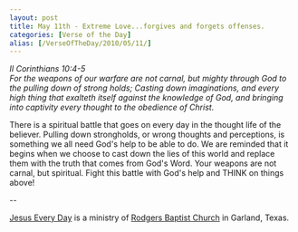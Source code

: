 ```yaml
---
layout: post
title: May 11th - Extreme Love...forgives and forgets offenses.
categories: [Verse of the Day]
alias: [/VerseOfTheDay/2010/05/11/]
---
```


_II Corinthians 10:4-5  
For the weapons of our warfare are not carnal, but mighty through
God to the pulling down of strong holds; Casting down imaginations,
and every high thing that exalteth itself against the knowledge of
God, and bringing into captivity every thought to the obedience of
Christ._

There is a spiritual battle that goes on every day in the thought
life of the believer. Pulling down strongholds, or wrong thoughts and
perceptions, is something we all need God's help to be able to do. We
are reminded that it begins when we choose to cast down the lies of
this world and replace them with the truth that comes from God's
Word. Your weapons are not carnal, but spiritual. Fight this battle
with God's help and THINK on things above!

 --

<a href=http://jesuseveryday.net>Jesus Every Day</a> is a ministry of <a href=http://rodgersbaptist.net>Rodgers Baptist Church</a> in Garland, Texas.
